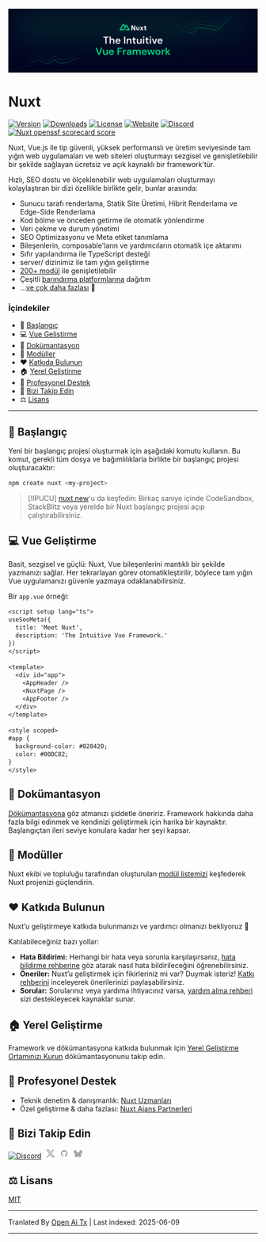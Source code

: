 [![Nuxt banner](https://raw.githubusercontent.com/nuxt/nuxt/main/.github/assets/banner.svg)](https://nuxt.com)

# Nuxt

<p>
  <a href="https://www.npmjs.com/package/nuxt"><img src="https://img.shields.io/npm/v/nuxt.svg?style=flat&colorA=18181B&colorB=28CF8D" alt="Version"></a>
  <a href="https://www.npmjs.com/package/nuxt"><img src="https://img.shields.io/npm/dm/nuxt.svg?style=flat&colorA=18181B&colorB=28CF8D" alt="Downloads"></a>
  <a href="https://github.com/nuxt/nuxt/tree/main/LICENSE"><img src="https://img.shields.io/github/license/nuxt/nuxt.svg?style=flat&colorA=18181B&colorB=28CF8D" alt="License"></a>
  <a href="https://nuxt.com"><img src="https://img.shields.io/badge/Nuxt%20Docs-18181B?logo=nuxt" alt="Website"></a>
  <a href="https://chat.nuxt.dev"><img src="https://img.shields.io/badge/Nuxt%20Discord-18181B?logo=discord" alt="Discord"></a>
  <a href="https://securityscorecards.dev/"><img src="https://api.securityscorecards.dev/projects/github.com/nuxt/nuxt/badge" alt="Nuxt openssf scorecard score"></a>
</p>

Nuxt, Vue.js ile tip güvenli, yüksek performanslı ve üretim seviyesinde tam yığın web uygulamaları ve web siteleri oluşturmayı sezgisel ve genişletilebilir bir şekilde sağlayan ücretsiz ve açık kaynaklı bir framework'tür.

Hızlı, SEO dostu ve ölçeklenebilir web uygulamaları oluşturmayı kolaylaştıran bir dizi özellikle birlikte gelir, bunlar arasında:
- Sunucu tarafı renderlama, Statik Site Üretimi, Hibrit Renderlama ve Edge-Side Renderlama
- Kod bölme ve önceden getirme ile otomatik yönlendirme
- Veri çekme ve durum yönetimi
- SEO Optimizasyonu ve Meta etiket tanımlama
- Bileşenlerin, composable'ların ve yardımcıların otomatik içe aktarımı
- Sıfır yapılandırma ile TypeScript desteği
- server/ dizinimiz ile tam yığın geliştirme
- [200+ modül](https://nuxt.com/modules) ile genişletilebilir
- Çeşitli [barındırma platformlarına](https://nuxt.com/deploy) dağıtım
- ...[ve çok daha fazlası](https://nuxt.com) 🚀

### İçindekiler

- 🚀 [Başlangıç](#getting-started)
- 💻 [ Vue Geliştirme](#vue-development)
- 📖 [Dokümantasyon](#documentation)
- 🧩 [Modüller](#modules)
- ❤️  [Katkıda Bulunun](#contribute)
- 🏠 [Yerel Geliştirme](#local-development)
- 🛟 [Profesyonel Destek](#professional-support)
- 🔗 [Bizi Takip Edin](#follow-us)
- ⚖️ [Lisans](#license)

---

## <a name="getting-started">🚀 Başlangıç</a>

Yeni bir başlangıç projesi oluşturmak için aşağıdaki komutu kullanın. Bu komut, gerekli tüm dosya ve bağımlılıklarla birlikte bir başlangıç projesi oluşturacaktır:

```bash
npm create nuxt <my-project>
```

> [!IPUCU]
> [nuxt.new](https://nuxt.new)'u da keşfedin: Birkaç saniye içinde CodeSandbox, StackBlitz veya yerelde bir Nuxt başlangıç projesi açıp çalıştırabilirsiniz.

## <a name="vue-development">💻 Vue Geliştirme</a>

Basit, sezgisel ve güçlü: Nuxt, Vue bileşenlerini mantıklı bir şekilde yazmanızı sağlar. Her tekrarlayan görev otomatikleştirilir, böylece tam yığın Vue uygulamanızı güvenle yazmaya odaklanabilirsiniz.

Bir `app.vue` örneği:

```vue
<script setup lang="ts">
useSeoMeta({
  title: 'Meet Nuxt',
  description: 'The Intuitive Vue Framework.'
})
</script>

<template>
  <div id="app">
    <AppHeader />
    <NuxtPage />
    <AppFooter />
  </div>
</template>

<style scoped>
#app {
  background-color: #020420;
  color: #00DC82;
}
</style>
```

## <a name="documentation">📖 Dokümantasyon</a>

[Dökümantasyona](https://nuxt.com/docs) göz atmanızı şiddetle öneririz. Framework hakkında daha fazla bilgi edinmek ve kendinizi geliştirmek için harika bir kaynaktır. Başlangıçtan ileri seviye konulara kadar her şeyi kapsar.

## <a name="modules">🧩 Modüller</a>

Nuxt ekibi ve topluluğu tarafından oluşturulan [modül listemizi](https://nuxt.com/modules) keşfederek Nuxt projenizi güçlendirin.

## <a name="contribute">❤️ Katkıda Bulunun</a>

Nuxt’u geliştirmeye katkıda bulunmanızı ve yardımcı olmanızı bekliyoruz 💚

Katılabileceğiniz bazı yollar:
- **Hata Bildirimi:** Herhangi bir hata veya sorunla karşılaşırsanız, [hata bildirme rehberine](https://nuxt.com/docs/community/reporting-bugs) göz atarak nasıl hata bildirileceğini öğrenebilirsiniz.
- **Öneriler:** Nuxt’u geliştirmek için fikirleriniz mi var? Duymak isteriz! [Katkı rehberini](https://nuxt.com/docs/community/contribution) inceleyerek önerilerinizi paylaşabilirsiniz.
- **Sorular:** Sorularınız veya yardıma ihtiyacınız varsa, [yardım alma rehberi](https://nuxt.com/docs/community/getting-help) sizi destekleyecek kaynaklar sunar.

## <a name="local-development">🏠 Yerel Geliştirme</a>

Framework ve dökümantasyona katkıda bulunmak için [Yerel Geliştirme Ortamınızı Kurun](https://nuxt.com/docs/community/framework-contribution#setup) dökümantasyonunu takip edin.

## <a name="professional-support">🛟 Profesyonel Destek</a>

- Teknik denetim & danışmanlık: [Nuxt Uzmanları](https://nuxt.com/enterprise/support)
- Özel geliştirme & daha fazlası: [Nuxt Ajans Partnerleri](https://nuxt.com/enterprise/agencies)

## <a name="follow-us">🔗 Bizi Takip Edin</a>

<p valign="center">
  <a href="https://go.nuxt.com/discord"><img width="20px" src="https://raw.githubusercontent.com/nuxt/nuxt/main/.github/assets/discord.svg" alt="Discord"></a>&nbsp;&nbsp;<a href="https://go.nuxt.com/x"><img width="20px" src="https://raw.githubusercontent.com/nuxt/nuxt/main/.github/assets/twitter.svg" alt="Twitter"></a>&nbsp;&nbsp;<a href="https://go.nuxt.com/github"><img width="20px" src="https://raw.githubusercontent.com/nuxt/nuxt/main/.github/assets/github.svg" alt="GitHub"></a>&nbsp;&nbsp;<a href="https://go.nuxt.com/bluesky"><img width="20px" src="https://raw.githubusercontent.com/nuxt/nuxt/main/.github/assets/bluesky.svg" alt="Bluesky"></a>
</p>

## <a name="license">⚖️ Lisans</a>

[MIT](https://github.com/nuxt/nuxt/tree/main/LICENSE)


---


Tranlated By [Open Ai Tx](https://github.com/OpenAiTx/OpenAiTx) | Last indexed: 2025-06-09


---
